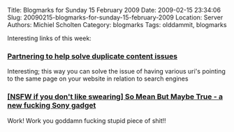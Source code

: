 Title: Blogmarks for Sunday 15 February 2009
Date: 2009-02-15 23:34:06
Slug: 20090215-blogmarks-for-sunday-15-february-2009
Location: Server
Authors: Michiel Scholten
Category: blogmarks
Tags: olddammit, blogmarks

<p>Interesting links of this week:</p>
<h3><a href="http://blogs.msdn.com/webmaster/archive/2009/02/12/partnering-to-help-solve-duplicate-content-issues.aspx">Partnering to help solve duplicate content issues</a></h3>
<p>Interesting; this way you can solve the issue of having various uri's pointing to the same page on your website in relation to search engines</p>
<h3><a href="http://i.gizmodo.com/5150189/so-mean-but-maybe-true-nsfw">[NSFW if you don't like swearing] So Mean But Maybe True - a new fucking Sony gadget</a></h3>
<p>Work! Work you goddamn fucking stupid piece of shit!!</p>

